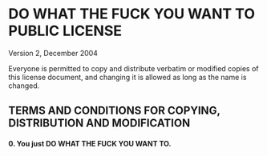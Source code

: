 # DO WHAT THE FUCK YOU WANT TO PUBLIC LICENSE
Version 2, December 2004

Everyone is permitted to copy and distribute verbatim or modified
copies of this license document, and changing it is allowed as long as the name is changed.
 
## TERMS AND CONDITIONS FOR COPYING, DISTRIBUTION AND MODIFICATION

#### 0. You just DO WHAT THE FUCK YOU WANT TO.